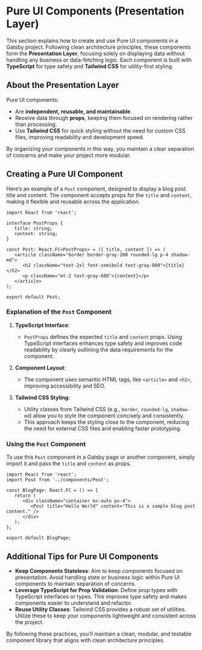 # Pure UI Components (Presentation Layer)

This section explains how to create and use Pure UI components in a Gatsby project. Following clean architecture principles, these components form the **Presentation Layer**, focusing solely on displaying data without handling any business or data-fetching logic. Each component is built with **TypeScript** for type safety and **Tailwind CSS** for utility-first styling.

## About the Presentation Layer

Pure UI components:
- Are **independent, reusable, and maintainable**.
- Receive data through **props**, keeping them focused on rendering rather than processing.
- Use **Tailwind CSS** for quick styling without the need for custom CSS files, improving readability and development speed.

By organizing your components in this way, you maintain a clear separation of concerns and make your project more modular.

## Creating a Pure UI Component

Here’s an example of a `Post` component, designed to display a blog post title and content. The component accepts props for the `title` and `content`, making it flexible and reusable across the application.

```tsx
import React from 'react';

interface PostProps {
   title: string;
   content: string;
}

const Post: React.FC<PostProps> = ({ title, content }) => (
   <article className="border border-gray-200 rounded-lg p-4 shadow-md">
      <h2 className="text-2xl font-semibold text-gray-800">{title}</h2>
      <p className="mt-2 text-gray-600">{content}</p>
   </article>
);

export default Post;
```

### Explanation of the `Post` Component

1. **TypeScript Interface**:
   - `PostProps` defines the expected `title` and `content` props. Using TypeScript interfaces enhances type safety and improves code readability by clearly outlining the data requirements for the component.

2. **Component Layout**:
   - The component uses semantic HTML tags, like `<article>` and `<h2>`, improving accessibility and SEO.

3. **Tailwind CSS Styling**:
   - Utility classes from Tailwind CSS (e.g., `border`, `rounded-lg`, `shadow-md`) allow you to style the component concisely and consistently.
   - This approach keeps the styling close to the component, reducing the need for external CSS files and enabling faster prototyping.

### Using the `Post` Component

To use this `Post` component in a Gatsby page or another component, simply import it and pass the `title` and `content` as props.

```tsx
import React from 'react';
import Post from '../components/Post';

const BlogPage: React.FC = () => {
   return (
      <div className="container mx-auto px-4">
         <Post title="Hello World" content="This is a sample blog post content." />
      </div>
   );
};

export default BlogPage;
```

## Additional Tips for Pure UI Components

- **Keep Components Stateless**: Aim to keep components focused on presentation. Avoid handling state or business logic within Pure UI components to maintain separation of concerns.
- **Leverage TypeScript for Prop Validation**: Define prop types with TypeScript interfaces or types. This improves type safety and makes components easier to understand and refactor.
- **Reuse Utility Classes**: Tailwind CSS provides a robust set of utilities. Utilize these to keep your components lightweight and consistent across the project.

By following these practices, you’ll maintain a clean, modular, and testable component library that aligns with clean architecture principles.
